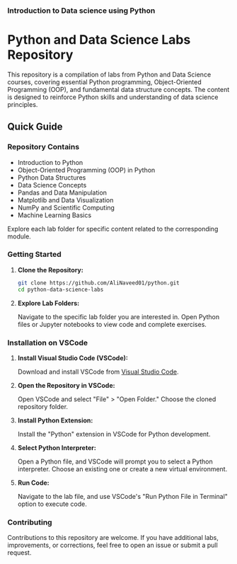 ### Introduction to Data science using Python

# Python and Data Science Labs Repository

This repository is a compilation of labs from Python and Data Science courses, covering essential Python programming, Object-Oriented Programming (OOP), and fundamental data structure concepts. The content is designed to reinforce Python skills and understanding of data science principles.

## Quick Guide

### Repository Contains

-  Introduction to Python
-  Object-Oriented Programming (OOP) in Python
-  Python Data Structures
-  Data Science Concepts
-  Pandas and Data Manipulation
-  Matplotlib and Data Visualization
-  NumPy and Scientific Computing
-  Machine Learning Basics

Explore each lab folder for specific content related to the corresponding module.

### Getting Started

1. **Clone the Repository:**

    ```bash
    git clone https://github.com/AliNaveed01/python.git
    cd python-data-science-labs
    ```

2. **Explore Lab Folders:**

    Navigate to the specific lab folder you are interested in. Open Python files or Jupyter notebooks to view code and complete exercises.

### Installation on VSCode

1. **Install Visual Studio Code (VSCode):**

    Download and install VSCode from [Visual Studio Code](https://code.visualstudio.com/).

2. **Open the Repository in VSCode:**

    Open VSCode and select "File" > "Open Folder." Choose the cloned repository folder.

3. **Install Python Extension:**

    Install the "Python" extension in VSCode for Python development.

4. **Select Python Interpreter:**

    Open a Python file, and VSCode will prompt you to select a Python interpreter. Choose an existing one or create a new virtual environment.

5. **Run Code:**

    Navigate to the lab file, and use VSCode's "Run Python File in Terminal" option to execute code.

### Contributing

Contributions to this repository are welcome. If you have additional labs, improvements, or corrections, feel free to open an issue or submit a pull request.

